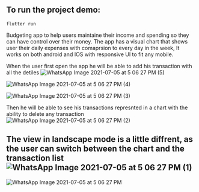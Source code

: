## To run the project demo:
```
flutter run
```
Budgeting app to help users maintaine their income and spending so they can have control over their money.
The app has a visual chart that shows user their daily expenses with comaprsion to every day in the week, It works on both android and IOS with responsive UI to fit any mobile.

When the user first open the app he will be able to add his transaction with all the detiles
![WhatsApp Image 2021-07-05 at 5 06 27 PM (5)](https://user-images.githubusercontent.com/55320747/124493004-6e0b8580-ddb5-11eb-857b-ab6416f6fda0.jpeg)

![WhatsApp Image 2021-07-05 at 5 06 27 PM (4)](https://user-images.githubusercontent.com/55320747/124493186-a0b57e00-ddb5-11eb-9e3f-0ade0a211e27.jpeg)

![WhatsApp Image 2021-07-05 at 5 06 27 PM (3)](https://user-images.githubusercontent.com/55320747/124493287-bcb91f80-ddb5-11eb-8901-6dd64700a4c3.jpeg)


Then he will be able to see his transactions represnted in a chart with the ability to delete any transaction
![WhatsApp Image 2021-07-05 at 5 06 27 PM (2)](https://user-images.githubusercontent.com/55320747/124493487-f9851680-ddb5-11eb-80a6-0fb719a1f874.jpeg)

The view in landscape mode is a little diffrent, as the user can switch between the chart and the transaction list 
![WhatsApp Image 2021-07-05 at 5 06 27 PM (1)](https://user-images.githubusercontent.com/55320747/124494100-b6777300-ddb6-11eb-9913-a8244a2b3683.jpeg)
--------------------------------------------------------------------------------------------------------
![WhatsApp Image 2021-07-05 at 5 06 27 PM](https://user-images.githubusercontent.com/55320747/124493717-3fda7580-ddb6-11eb-93c3-942f84dee365.jpeg)









